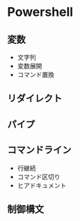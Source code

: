 # Powershell
## 変数
- 文字列
- 変数展開
- コマンド置換

## リダイレクト

## パイプ

## コマンドライン
- 行継続
- コマンド区切り
- ヒアドキュメント


## 制御構文

